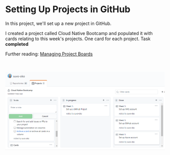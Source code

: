# Setting Up Projects in GitHub

In this project, we'll set up a new project in GitHub.

I created a project called Cloud Native Bootcamp and populated it with cards relating to this week's projects. One card for each project. Task **completed**

Further reading: [Managing Project Boards](https://docs.github.com/en/github/managing-your-work-on-github/managing-project-boards)

<br><br>
![my_first_project](first_github_project.png)
